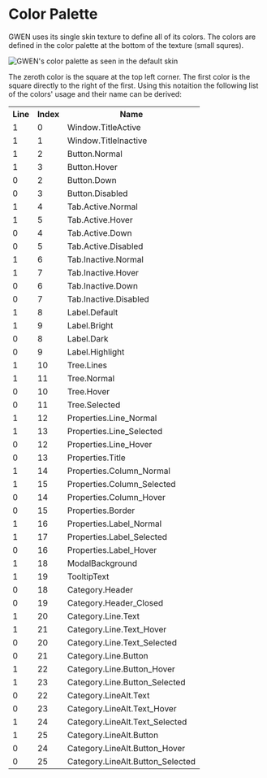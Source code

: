 # Color Palette
GWEN uses its single skin texture to define all of its colors. The colors are
defined in the color palette at the bottom of the texture (small squres).

![GWEN's color palette as seen in the default skin](https://raw.github.com/wronex/GWEN/master/gwen/doc/images/ColorPalette.png)

The zeroth color is the square at the top left corner. The first color is the 
square directly to the right of the first. Using this notaition the following
list of the colors' usage and their name can be derived:

<table>
	<tr>
		<th>Line</th>
		<th>Index</th>
		<th>Name</th>
		<!--<th>Description</th>-->
	</tr>
	<tr><td>1</td><td>0</td><td>Window.TitleActive</td></tr>
	<tr><td>1</td><td>1</td><td>Window.TitleInactive</td></tr>
	<tr><td>1</td><td>2</td><td>Button.Normal</td></tr>
	<tr><td>1</td><td>3</td><td>Button.Hover</td></tr>
	<tr><td>0</td><td>2</td><td>Button.Down</td></tr>
	<tr><td>0</td><td>3</td><td>Button.Disabled</td></tr>
	<tr><td>1</td><td>4</td><td>Tab.Active.Normal</td></tr>
	<tr><td>1</td><td>5</td><td>Tab.Active.Hover</td></tr>
	<tr><td>0</td><td>4</td><td>Tab.Active.Down</td></tr>
	<tr><td>0</td><td>5</td><td>Tab.Active.Disabled</td></tr>
	<tr><td>1</td><td>6</td><td>Tab.Inactive.Normal</td></tr>
	<tr><td>1</td><td>7</td><td>Tab.Inactive.Hover</td></tr>
	<tr><td>0</td><td>6</td><td>Tab.Inactive.Down</td></tr>
	<tr><td>0</td><td>7</td><td>Tab.Inactive.Disabled</td></tr>
	<tr><td>1</td><td>8</td><td>Label.Default</td></tr>
	<tr><td>1</td><td>9</td><td>Label.Bright</td></tr>
	<tr><td>0</td><td>8</td><td>Label.Dark</td></tr>
	<tr><td>0</td><td>9</td><td>Label.Highlight</td></tr>
	<tr><td>1</td><td>10</td><td>Tree.Lines</td></tr>
	<tr><td>1</td><td>11</td><td>Tree.Normal</td></tr>
	<tr><td>0</td><td>10</td><td>Tree.Hover</td></tr>
	<tr><td>0</td><td>11</td><td>Tree.Selected</td></tr>
	<tr><td>1</td><td>12</td><td>Properties.Line_Normal</td></tr>
	<tr><td>1</td><td>13</td><td>Properties.Line_Selected</td></tr>
	<tr><td>0</td><td>12</td><td>Properties.Line_Hover</td></tr>
	<tr><td>0</td><td>13</td><td>Properties.Title</td></tr>
	<tr><td>1</td><td>14</td><td>Properties.Column_Normal</td></tr>
	<tr><td>1</td><td>15</td><td>Properties.Column_Selected</td></tr>
	<tr><td>0</td><td>14</td><td>Properties.Column_Hover</td></tr>
	<tr><td>0</td><td>15</td><td>Properties.Border</td></tr>
	<tr><td>1</td><td>16</td><td>Properties.Label_Normal</td></tr>
	<tr><td>1</td><td>17</td><td>Properties.Label_Selected</td></tr>
	<tr><td>0</td><td>16</td><td>Properties.Label_Hover</td></tr>
	<tr><td>1</td><td>18</td><td>ModalBackground</td></tr>
	<tr><td>1</td><td>19</td><td>TooltipText</td></tr>
	<tr><td>0</td><td>18</td><td>Category.Header</td></tr>
	<tr><td>0</td><td>19</td><td>Category.Header_Closed</td></tr>
	<tr><td>1</td><td>20</td><td>Category.Line.Text</td></tr>
	<tr><td>1</td><td>21</td><td>Category.Line.Text_Hover</td></tr>
	<tr><td>0</td><td>20</td><td>Category.Line.Text_Selected</td></tr>
	<tr><td>0</td><td>21</td><td>Category.Line.Button</td></tr>
	<tr><td>1</td><td>22</td><td>Category.Line.Button_Hover</td></tr>
	<tr><td>1</td><td>23</td><td>Category.Line.Button_Selected</td></tr>
	<tr><td>0</td><td>22</td><td>Category.LineAlt.Text</td></tr>
	<tr><td>0</td><td>23</td><td>Category.LineAlt.Text_Hover</td></tr>
	<tr><td>1</td><td>24</td><td>Category.LineAlt.Text_Selected</td></tr>
	<tr><td>1</td><td>25</td><td>Category.LineAlt.Button</td></tr>
	<tr><td>0</td><td>24</td><td>Category.LineAlt.Button_Hover</td></tr>
	<tr><td>0</td><td>25</td><td>Category.LineAlt.Button_Selected</td></tr>
</table>